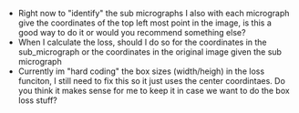 - Right now to "identify" the sub micrographs I also with each micrograph give the coordinates of the top left most 
point in the image, is this a good way to do it or would you recommend something else?
- When I calculate the loss, should I do so for the coordinates in the sub_micrograph or the coordinates in the 
original image given the sub micrograph
- Currently im "hard coding" the box sizes (width/heigh) in the loss funciton, I still need to fix this so it just uses
the center coordintaes. Do you think it makes sense for me to keep it in case we want to do the box loss stuff?